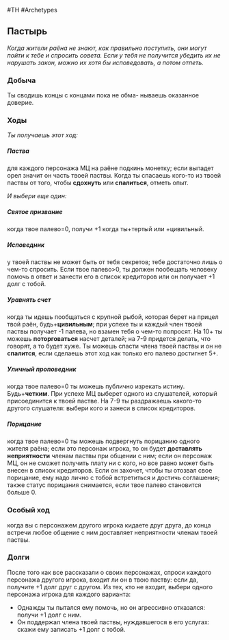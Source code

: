 #TH #Archetypes 

## Пастырь
*Когда жители раёна не знают, как правильно поступить, они могут пойти к тебе и спросить совета. Если у тебя не получится убедить их не нарушать закон, можно их хотя бы исповедовать, а потом отпеть.*

### Добыча
Ты сводишь концы с концами пока не обма- нываешь оказанное доверие.

### Ходы
*Ты получаешь этот ход:* 
##### Паства
для каждого персонажа МЦ на раёне подкинь монетку; если выпадет орел значит он часть твоей паствы. Когда ты спасаешь кого-то из твоей паствы от того, чтобы **сдохнуть** или **спалиться**, отметь опыт.

*И выбери еще один:* 

##### Святое призвание
когда твое палево=0, получи +1 когда ты+тертый или +цивильный. 

##### Исповедник
у твоей паствы не может быть от тебя секретов; тебе достаточно лишь о чем-то спросить. Если твое палево>0, ты должен пообещать человеку помочь в ответ и занести его в список кредиторов или он получает +1 долг с тобой.

##### Уравнять счет
когда ты идешь пообщаться с крупной рыбой, которая берет на прицел твой раён, будь+**цивильным**; при успехе ты и каждый член твоей паствы получает -1 палева, но взамен тебя о чем-то попросят. На 10+ ты можешь **поторговаться** насчет деталей; на 7-9 придется делать, что говорят, а то будет хуже.
Ты можешь спасти члена твоей паствы и он не **спалится**, если сделаешь этот ход как только его палево достигнет 5+. 

##### Уличный проповедник
когда твое палево=0 ты можешь публично изрекать истину.
Будь+**четким**. При успехе МЦ выберет одного из слушателей, который присоединится к твоей пастве. На 7-9 ты раздражаешь какого-то другого слушателя: выбери кого и занеси в список кредиторов. 

##### Порицание
когда твое палево=0 ты можешь подвергнуть порицанию одного жителя раёна; если это персонаж игрока, то он будет **доставлять неприятности** членам паствы при общении с ним; если он персонаж МЦ, он не сможет получить плату ни с кого, но все равно может быть внесен в список кредиторов. Если он захочет, чтобы ты отозвал свое порицание, ему надо лично с тобой встретиться и достичь соглашения; также статус порицания снимается, если твое палево становится больше 0.

### Особый ход
когда вы с персонажем другого игрока кидаете друг друга, до конца встречи любое общение с ним доставляет неприятности членам твоей паствы.

### Долги
После того как все рассказали о своих персонажах, спроси каждого персонажа другого игрока, входит ли он в твою паству: если да, получите +1 долг друг с другом. Из тех, кто не входит, выбери одного персонажа игрока для каждого варианта:
- Однажды ты пытался ему помочь, но он агрессивно отказался: получи +1 долг с ним. 
- Он поддержал члена твоей паствы, нуждавшегося в его услугах: скажи ему записать +1 долг с тобой.